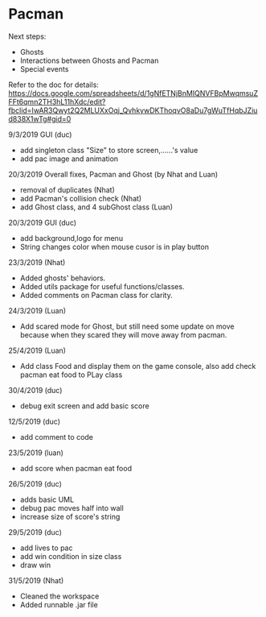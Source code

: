 # Pacman

Next steps:
+ Ghosts
+ Interactions between Ghosts and Pacman
+ Special events

Refer to the doc for details:
https://docs.google.com/spreadsheets/d/1gNfETNjBnMIQNVFBpMwqmsuZFFt6qmn2TH3hL11hXdc/edit?fbclid=IwAR3Qwyt2Q2MLUXxOqj_QvhkywDKThoqvO8aDu7gWuTfHqbJZiud838X1wTg#gid=0

9/3/2019 GUI (duc)
+ add singleton class "Size" to store screen,......'s value
+ add pac image and animation

20/3/2019 Overall fixes, Pacman and Ghost (by Nhat and Luan)
+ removal of duplicates (Nhat)
+ add Pacman's collision check (Nhat)
+ add Ghost class, and 4 subGhost class (Luan)

20/3/2019 GUI (duc)
+ add background,logo for menu
+ String changes color when mouse cusor is in play button

23/3/2019 (Nhat)
+ Added ghosts' behaviors. 
+ Added utils package for useful functions/classes.  
+ Added comments on Pacman class for clarity.

24/3/2019 (Luan)
+ Add scared mode for Ghost, but still need some update on move because when they scared they will move away from pacman.


25/4/2019 (Luan)
+ Add class Food and display them on the game console, also add check pacman eat food to PLay class

30/4/2019 (duc)
+ debug exit screen and add basic score

12/5/2019 (duc)
+ add comment to code

23/5/2019 (luan)
+ add score when pacman eat food

26/5/2019 (duc)
+ adds basic UML
+ debug pac moves half into wall
+ increase size of score's string

29/5/2019 (duc)
+ add lives to pac
+ add win condition in size class
+ draw win

31/5/2019 (Nhat)
+ Cleaned the workspace
+ Added runnable .jar file